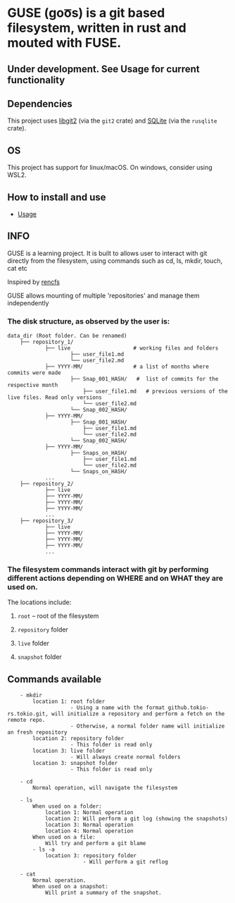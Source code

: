 # GUSE (goo͞s) is a git based filesystem, written in rust and mouted with FUSE.

## Under development. See Usage for current functionality

## Dependencies

This project uses [libgit2](https://libgit2.org/) (via the `git2` crate) and
[SQLite](https://sqlite.org/) (via the `rusqlite` crate).

## OS
This project has support for linux/macOS. On windows, consider using WSL2.

## How to install and use
- [Usage](Readme/usage.md)

## INFO
GUSE is a learning project. It is built to allows user to interact with git directly from the filesystem, using commands such as cd, ls, mkdir, touch, cat etc

Inspired by [rencfs](https://github.com/xoriors/rencfs)

GUSE allows mounting of multiple 'repositories' and manage them independently
### The disk structure, as observed by the user is:
``` text
data_dir (Root folder. Can be renamed)
    ├── repository_1/
            ├── live                    # working files and folders
                    ├── user_file1.md
                    └── user_file2.md
            ├── YYYY-MM/                # a list of months where commits were made
                    ├── Snap_001_HASH/   #  list of commits for the respective month
                        ├── user_file1.md   # previous versions of the live files. Read only versions
                        └── user_file2.md
                    └── Snap_002_HASH/
            ├── YYYY-MM/               
                    ├── Snap_001_HASH/
                        ├── user_file1.md
                        └── user_file2.md
                    └── Snap_002_HASH/
            ├── YYYY-MM/                
                    ├── Snaps_on_HASH/
                        ├── user_file1.md
                        └── user_file2.md
                    └── Snaps_on_HASH/
            ...
    ├── repository_2/
            ├── live
            ├── YYYY-MM/
            ├── YYYY-MM/
            ├── YYYY-MM/
            ...
    ├── repository_3/
            ├── live
            ├── YYYY-MM/
            ├── YYYY-MM/
            ├── YYYY-MM/
            ...
```

### The filesystem commands interact with git by performing different actions depending on WHERE and on WHAT they are used on.
The locations include:

1. `root` – root of the filesystem

2. `repository` folder

3. `live` folder

4. `snapshot` folder

## Commands available
```
    - mkdir
        location 1: root folder
                    - Using a name with the format github.tokio-rs.tokio.git, will initialize a repository and perform a fetch on the remote repo.
                    - Otherwise, a normal folder name will initialize an fresh repository
        location 2: repository folder
                    - This folder is read only
        location 3: live folder
                    - Will always create normal folders
        location 3: snapshot folder
                    - This folder is read only

    - cd
        Normal operation, will navigate the filesystem

    - ls
        When used on a folder:
            location 1: Normal operation
            location 2: Will perform a git log (showing the snapshots)
            location 3: Normal operation
            location 4: Normal operation
        When used on a file:
            Will try and perform a git blame
        - ls -a
            location 3: repository folder
                        - Will perform a git reflog

    - cat
        Normal operation.
        When used on a snapshot: 
            Will print a summary of the snapshot.
